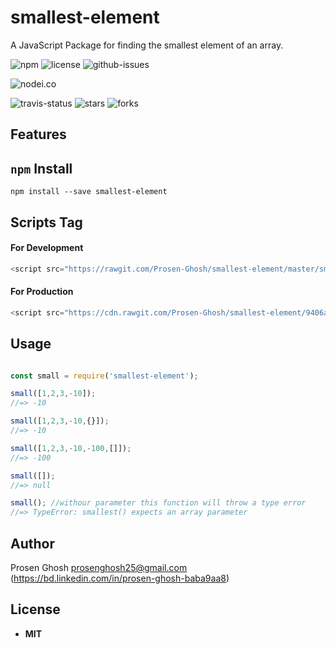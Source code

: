 # smallest-element
A JavaScript Package for finding the smallest element of an array.

![npm](https://img.shields.io/npm/v/smallest-element.svg) ![license](https://img.shields.io/npm/l/smallest-element.svg) ![github-issues](https://img.shields.io/github/issues/Prosen-Ghosh/smallest-element.svg) 


![nodei.co](https://nodei.co/npm/smallest-element.png?downloads=true&downloadRank=true&stars=true)

![travis-status](https://img.shields.io/travis/Prosen-Ghosh/smallest-element.svg)
![stars](https://img.shields.io/github/stars/Prosen-Ghosh/smallest-element.svg)
![forks](https://img.shields.io/github/forks/Prosen-Ghosh/smallest-element.svg)

## Features


## `npm` Install

`npm install --save smallest-element`


## Scripts Tag

#### For Development
```js
<script src="https://rawgit.com/Prosen-Ghosh/smallest-element/master/smallest.js"></script>
```
#### For Production
```js
<script src="https://cdn.rawgit.com/Prosen-Ghosh/smallest-element/9406abf2/smallest.js"></script>
```


## Usage

```js

const small = require('smallest-element');

small([1,2,3,-10]);
//=> -10

small([1,2,3,-10,{}]);
//=> -10

small([1,2,3,-10,-100,[]]);
//=> -100

small([]);
//=> null

small(); //withour parameter this function will throw a type error
//=> TypeError: smallest() expects an array parameter

```

## Author

Prosen Ghosh <prosenghosh25@gmail.com> (https://bd.linkedin.com/in/prosen-ghosh-baba9aa8)

## License

 - **MIT**
